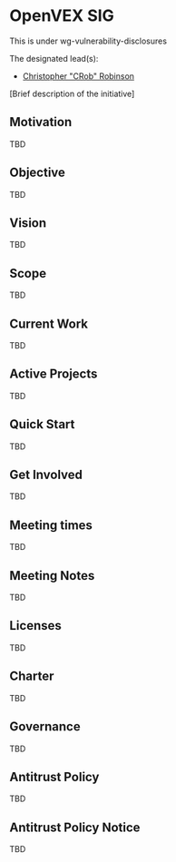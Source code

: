 # **OpenVEX SIG**

This is under wg-vulnerability-disclosures

 The designated lead(s):
- [Christopher "CRob" Robinson](https://github.com/SecurityCRob)

[Brief description of the initiative]

## Motivation

TBD

## Objective

TBD

## Vision

TBD

## Scope

TBD

## Current Work

TBD

## Active Projects

TBD

## Quick Start

TBD

## Get Involved

TBD

## Meeting times

TBD

## Meeting Notes

TBD

## Licenses

TBD

## Charter

TBD

## Governance

TBD

## Antitrust Policy

TBD

## Antitrust Policy Notice

TBD